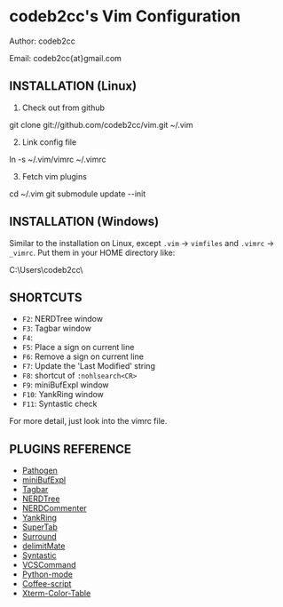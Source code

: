 codeb2cc's Vim Configuration
============================
Author: codeb2cc

Email: codeb2cc{at}gmail.com

INSTALLATION (Linux)
--------------------

1. Check out from github

  git clone git://github.com/codeb2cc/vim.git ~/.vim

2. Link config file

  ln -s ~/.vim/vimrc ~/.vimrc

3. Fetch vim plugins

  cd ~/.vim
  git submodule update --init

INSTALLATION (Windows)
----------------------

Similar to the installation on Linux, except `.vim` -> `vimfiles` and `.vimrc` -> `_vimrc`. Put them in your HOME directory like:

  C:\Users\codeb2cc\

SHORTCUTS
---------

* `F2`: NERDTree window
* `F3`: Tagbar window
* `F4`:
* `F5`: Place a sign on current line
* `F6`: Remove a sign on current line
* `F7`: Update the 'Last Modified' string
* `F8`: shortcut of `:nohlsearch<CR>`
* `F9`: miniBufExpl window
* `F10`: YankRing window
* `F11`: Syntastic check

For more detail, just look into the vimrc file.

PLUGINS REFERENCE
-----------------

* [Pathogen](https://github.com/tpope/vim-pathogen)
* [miniBufExpl](https://github.com/fholgado/minibufexpl.vim)
* [Tagbar](https://github.com/majutsushi/tagbar)
* [NERDTree](https://github.com/scrooloose/nerdtree)
* [NERDCommenter](https://github.com/scrooloose/nerdcommenter)
* [YankRing](https://github.com/vim-scripts/YankRing.vim)
* [SuperTab](https://github.com/ervandew/supertab)
* [Surround](https://github.com/tpope/vim-surround)
* [delimitMate](https://github.com/Raimondi/delimitMate)
* [Syntastic](https://github.com/scrooloose/syntastic)
* [VCSCommand](http://http://repo.or.cz/w/vcscommand.git)
* [Python-mode](https://github.com/klen/python-mode)
* [Coffee-script](https://github.com/kchmck/vim-coffee-script)
* [Xterm-Color-Table](https://github.com/guns/xterm-color-table.vim)

